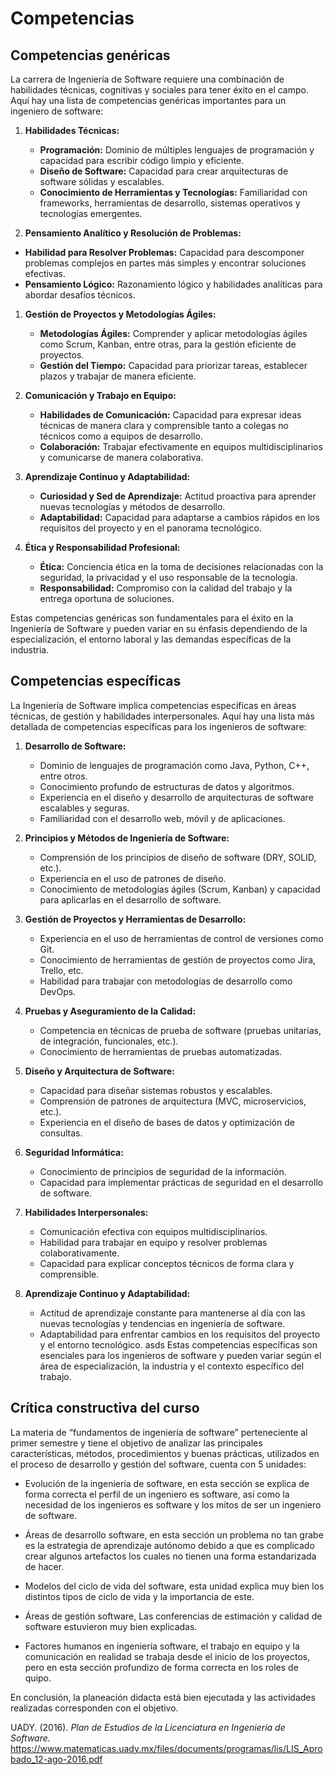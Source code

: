 <h1 id="competencias">Competencias</h1>

## Competencias genéricas
La carrera de Ingeniería de Software requiere una combinación de habilidades técnicas, cognitivas y sociales para tener éxito en el campo. Aquí hay una lista de competencias genéricas importantes para un ingeniero de software:

1.  **Habilidades Técnicas:**
    
    -   **Programación:** Dominio de múltiples lenguajes de programación y capacidad para escribir código limpio y eficiente.
    -   **Diseño de Software:** Capacidad para crear arquitecturas de software sólidas y escalables.
    -   **Conocimiento de Herramientas y Tecnologías:** Familiaridad con frameworks, herramientas de desarrollo, sistemas operativos y tecnologías emergentes.
  

  2.   **Pensamiento Analítico y Resolución de Problemas:**
-   **Habilidad para Resolver Problemas:** Capacidad para descomponer problemas complejos en partes más simples y encontrar soluciones efectivas.
-  **Pensamiento Lógico:** Razonamiento lógico y habilidades analíticas para abordar desafíos técnicos.
1.  **Gestión de Proyectos y Metodologías Ágiles:**
    
    -   **Metodologías Ágiles:** Comprender y aplicar metodologías ágiles como Scrum, Kanban, entre otras, para la gestión eficiente de proyectos.
    -   **Gestión del Tiempo:** Capacidad para priorizar tareas, establecer plazos y trabajar de manera eficiente.
2.  **Comunicación y Trabajo en Equipo:**
    
    -   **Habilidades de Comunicación:** Capacidad para expresar ideas técnicas de manera clara y comprensible tanto a colegas no técnicos como a equipos de desarrollo.
    -   **Colaboración:** Trabajar efectivamente en equipos multidisciplinarios y comunicarse de manera colaborativa.
3.  **Aprendizaje Continuo y Adaptabilidad:**
    
    -   **Curiosidad y Sed de Aprendizaje:** Actitud proactiva para aprender nuevas tecnologías y métodos de desarrollo.
    -   **Adaptabilidad:** Capacidad para adaptarse a cambios rápidos en los requisitos del proyecto y en el panorama tecnológico.
4.  **Ética y Responsabilidad Profesional:**
    
    -   **Ética:** Conciencia ética en la toma de decisiones relacionadas con la seguridad, la privacidad y el uso responsable de la tecnología.
    -   **Responsabilidad:** Compromiso con la calidad del trabajo y la entrega oportuna de soluciones.

Estas competencias genéricas son fundamentales para el éxito en la Ingeniería de Software y pueden variar en su énfasis dependiendo de la especialización, el entorno laboral y las demandas específicas de la industria.
## Competencias específicas
La Ingeniería de Software implica competencias específicas en áreas técnicas, de gestión y habilidades interpersonales. Aquí hay una lista más detallada de competencias específicas para los ingenieros de software:

1.  **Desarrollo de Software:**
    
    -   Dominio de lenguajes de programación como Java, Python, C++, entre otros.
    -   Conocimiento profundo de estructuras de datos y algoritmos.
    -   Experiencia en el diseño y desarrollo de arquitecturas de software escalables y seguras.
    -   Familiaridad con el desarrollo web, móvil y de aplicaciones.
2.  **Principios y Métodos de Ingeniería de Software:**
    
    -   Comprensión de los principios de diseño de software (DRY, SOLID, etc.).
    -   Experiencia en el uso de patrones de diseño.
    -   Conocimiento de metodologías ágiles (Scrum, Kanban) y capacidad para aplicarlas en el desarrollo de software.
3.  **Gestión de Proyectos y Herramientas de Desarrollo:**
    
    -   Experiencia en el uso de herramientas de control de versiones como Git.
    -   Conocimiento de herramientas de gestión de proyectos como Jira, Trello, etc.
    -   Habilidad para trabajar con metodologías de desarrollo como DevOps.
4.  **Pruebas y Aseguramiento de la Calidad:**
    
    -   Competencia en técnicas de prueba de software (pruebas unitarias, de integración, funcionales, etc.).
    -   Conocimiento de herramientas de pruebas automatizadas.
5.  **Diseño y Arquitectura de Software:**
    
    -   Capacidad para diseñar sistemas robustos y escalables.
    -   Comprensión de patrones de arquitectura (MVC, microservicios, etc.).
    -   Experiencia en el diseño de bases de datos y optimización de consultas.
6.  **Seguridad Informática:**
    
    -   Conocimiento de principios de seguridad de la información.
    -   Capacidad para implementar prácticas de seguridad en el desarrollo de software.
7.  **Habilidades Interpersonales:**
    
    -   Comunicación efectiva con equipos multidisciplinarios.
    -   Habilidad para trabajar en equipo y resolver problemas colaborativamente.
    -   Capacidad para explicar conceptos técnicos de forma clara y comprensible.
8.  **Aprendizaje Continuo y Adaptabilidad:**
    
    -   Actitud de aprendizaje constante para mantenerse al día con las nuevas tecnologías y tendencias en ingeniería de software.
    -   Adaptabilidad para enfrentar cambios en los requisitos del proyecto y el entorno tecnológico.
asds
Estas competencias específicas son esenciales para los ingenieros de software y pueden variar según el área de especialización, la industria y el contexto específico del trabajo.

## Crítica constructiva del curso
La materia de “fundamentos de ingeniería de software” perteneciente al primer semestre y tiene el objetivo de analizar las principales características, métodos, procedimientos y buenas prácticas, utilizados en el proceso de desarrollo y gestión del software, cuenta con 5 unidades: 

- Evolución de la ingeniería de software, en esta sección se explica de forma correcta el perfil de un ingeniero es software, así como la necesidad de los ingenieros es software y los mitos de ser un ingeniero de software. 

- Áreas de desarrollo software, en esta sección un problema no tan grabe es la estrategia de aprendizaje autónomo debido a que es complicado crear algunos artefactos los cuales no tienen una forma estandarizada de hacer. 

- Modelos del ciclo de vida del software, esta unidad explica muy bien los distintos tipos de ciclo de vida y la importancia de este. 

- Áreas de gestión software, Las conferencias de estimación y calidad de software estuvieron muy bien explicadas. 

- Factores humanos en ingeniería software, el trabajo en equipo y la comunicación en realidad se trabaja desde el inicio de los proyectos, pero en esta sección profundizo de forma correcta en los roles de quipo. 

En conclusión, la planeación didacta está bien ejecutada y las actividades realizadas corresponden con el objetivo. 





UADY. (2016). *Plan de Estudios de la Licenciatura en Ingeniería de Software.* https://www.matematicas.uady.mx/files/documents/programas/lis/LIS_Aprobado_12-ago-2016.pdf
<!--stackedit_data:
eyJoaXN0b3J5IjpbLTEzNzk1NDU5MCw5NzI3NDg0ODMsMTIwNj
U2MjE3LDE2OTQyNTg0NDcsMjA0NTI3MDkwN119
-->